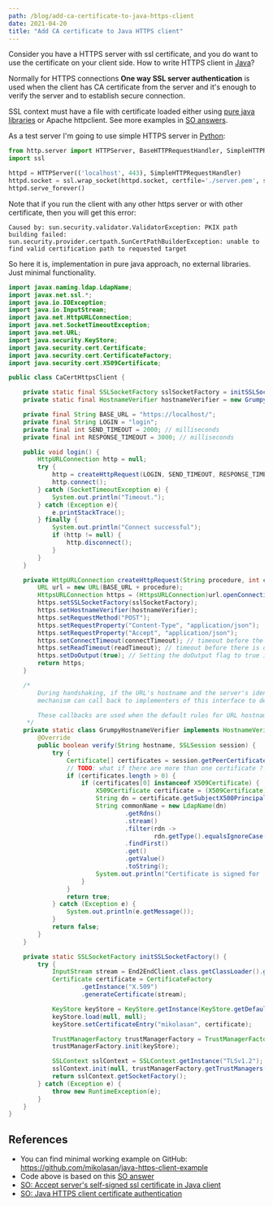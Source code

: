 ```yaml
---
path: /blog/add-ca-certificate-to-java-https-client
date: 2021-04-20
title: "Add CA certificate to Java HTTPS client"
---
```


Consider you have a HTTPS server with ssl certificate, and you do want to use the certificate on your client side.
How to write HTTPS client in [Java](/gamedev/why-do-i-hate-java)?

Normally for HTTPS connections **One way SSL server authentication** is used when the client has CA certificate from the server and it's enough to verify the server and to establish secure connection.

SSL context  must have a file with certificate loaded either using [pure java libraries](https://docs.oracle.com/javase/7/docs/api/javax/net/ssl/TrustManagerFactory.html#init(java.security.KeyStore)) or Apache httpclient. See more examples in [SO answers](https://stackoverflow.com/questions/2893819/accept-servers-self-signed-ssl-certificate-in-java-client).

As a test server I'm going to use simple HTTPS server in [Python](/gamedev/why-do-i-hate-python):

```python
from http.server import HTTPServer, BaseHTTPRequestHandler, SimpleHTTPRequestHandler
import ssl

httpd = HTTPServer(('localhost', 443), SimpleHTTPRequestHandler)
httpd.socket = ssl.wrap_socket(httpd.socket, certfile='./server.pem', server_side=True)
httpd.serve_forever()
```

Note that if you run the client with any other https server or with other certificate, then you will get this error:

```
Caused by: sun.security.validator.ValidatorException: PKIX path building failed: sun.security.provider.certpath.SunCertPathBuilderException: unable to find valid certification path to requested target
```

So here it is, implementation in pure java approach, no external libraries. Just minimal functionality.

```java
import javax.naming.ldap.LdapName;
import javax.net.ssl.*;
import java.io.IOException;
import java.io.InputStream;
import java.net.HttpURLConnection;
import java.net.SocketTimeoutException;
import java.net.URL;
import java.security.KeyStore;
import java.security.cert.Certificate;
import java.security.cert.CertificateFactory;
import java.security.cert.X509Certificate;

public class CaCertHttpsClient {

    private static final SSLSocketFactory sslSocketFactory = initSSLSocketFactory();
    private static final HostnameVerifier hostnameVerifier = new GrumpyHostnameVerifier();

    private final String BASE_URL = "https://localhost/";
    private final String LOGIN = "login";
    private final int SEND_TIMEOUT = 2000; // milliseconds
    private final int RESPONSE_TIMEOUT = 3000; // milliseconds

    public void login() {
        HttpURLConnection http = null;
        try {
            http = createHttpRequest(LOGIN, SEND_TIMEOUT, RESPONSE_TIMEOUT);
            http.connect();
        } catch (SocketTimeoutException e) {
            System.out.println("Timeout.");
        } catch (Exception e){
            e.printStackTrace();
        } finally {
            System.out.println("Connect successful");
            if (http != null) {
                http.disconnect();
            }
        }
    }

    private HttpURLConnection createHttpRequest(String procedure, int connectTimeout, int readTimeout) throws IOException {
        URL url = new URL(BASE_URL + procedure);
        HttpsURLConnection https = (HttpsURLConnection)url.openConnection();
        https.setSSLSocketFactory(sslSocketFactory);
        https.setHostnameVerifier(hostnameVerifier);
        https.setRequestMethod("POST");
        https.setRequestProperty("Content-Type", "application/json");
        https.setRequestProperty("Accept", "application/json");
        https.setConnectTimeout(connectTimeout); // timeout before the connection can be established
        https.setReadTimeout(readTimeout); // timeout before there is data available for read
        https.setDoOutput(true); // Setting the doOutput flag to true indicates that the application intends to write data to the URL connection
        return https;
    }

    /*
        During handshaking, if the URL's hostname and the server's identification hostname mismatch, the verification
        mechanism can call back to implementers of this interface to determine if this connection should be allowed.

        These callbacks are used when the default rules for URL hostname verification fail.
     */
    private static class GrumpyHostnameVerifier implements HostnameVerifier {
        @Override
        public boolean verify(String hostname, SSLSession session) {
            try {
                Certificate[] certificates = session.getPeerCertificates();
                // TODO: what if there are more than one certificate ?!
                if (certificates.length > 0) {
                    if (certificates[0] instanceof X509Certificate) {
                        X509Certificate certificate = (X509Certificate) certificates[0];
                        String dn = certificate.getSubjectX500Principal().getName();
                        String commonName = new LdapName(dn)
                                .getRdns()
                                .stream()
                                .filter(rdn ->
                                        rdn.getType().equalsIgnoreCase("CN"))
                                .findFirst()
                                .get()
                                .getValue()
                                .toString();
                        System.out.println("Certificate is signed for '" + commonName + "', but real hostname is '" + hostname + "'. Be aware of possible MITM attack");
                    }
                }
                return true;
            } catch (Exception e) {
                System.out.println(e.getMessage());
            }
            return false;
        }
    }

    private static SSLSocketFactory initSSLSocketFactory() {
        try {
            InputStream stream = End2EndClient.class.getClassLoader().getResourceAsStream("ca.crt");
            Certificate certificate = CertificateFactory
                    .getInstance("X.509")
                    .generateCertificate(stream);

            KeyStore keyStore = KeyStore.getInstance(KeyStore.getDefaultType());
            keyStore.load(null, null);
            keyStore.setCertificateEntry("mikolasan", certificate);

            TrustManagerFactory trustManagerFactory = TrustManagerFactory.getInstance(TrustManagerFactory.getDefaultAlgorithm());
            trustManagerFactory.init(keyStore);

            SSLContext sslContext = SSLContext.getInstance("TLSv1.2");
            sslContext.init(null, trustManagerFactory.getTrustManagers(), null);
            return sslContext.getSocketFactory();
        } catch (Exception e) {
            throw new RuntimeException(e);
        }
    }
}
```

## References

- You can find minimal working example on GitHub: https://github.com/mikolasan/java-https-client-example
- Code above is based on this [SO answer](https://stackoverflow.com/a/57046889/1104612)
- [SO: Accept server's self-signed ssl certificate in Java client](https://stackoverflow.com/questions/2893819/accept-servers-self-signed-ssl-certificate-in-java-client)
- [SO: Java HTTPS client certificate authentication](https://stackoverflow.com/questions/1666052/java-https-client-certificate-authentication)